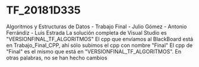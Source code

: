 # TF_20181D335
Algoritmos y Estructuras de Datos  - Trabajo Final - Julio Gómez - Antonio Ferrándiz - Luis Estrada
La solución completa de Visual Studio es "VERSIONFINAL_TF_ALGORITMOS"
El cpp que envíamos al BlackBoard está en Trabajo_Final_CPP, ahí sólo subimos el cpp con nombre "Final"
El cpp de "Final" es el mismo que está en "VERSIONFINAL_TF_ALGORITMOS". En otras palabras, no se han hecho cambios
